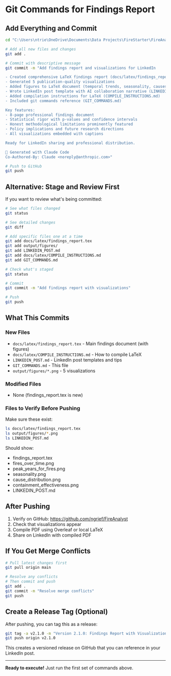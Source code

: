 # Git Commands for Findings Report

## Add Everything and Commit

```bash
cd "C:\Users\ntrie\OneDrive\Documents\Data Projects\FireStarter\FireAnalyst"

# Add all new files and changes
git add .

# Commit with descriptive message
git commit -m "Add findings report and visualizations for LinkedIn

- Created comprehensive LaTeX findings report (docs/latex/findings_report.tex)
- Generated 5 publication-quality visualizations
- Added figures to LaTeX document (temporal trends, seasonality, causes, effectiveness)
- Wrote LinkedIn post template with AI collaboration narrative (LINKEDIN_POST.md)
- Added compilation instructions for LaTeX (COMPILE_INSTRUCTIONS.md)
- Included git commands reference (GIT_COMMANDS.md)

Key features:
- 8-page professional findings document
- Statistical rigor with p-values and confidence intervals
- Honest methodological limitations prominently featured
- Policy implications and future research directions
- All visualizations embedded with captions

Ready for LinkedIn sharing and professional distribution.

🤖 Generated with Claude Code
Co-Authored-By: Claude <noreply@anthropic.com>"

# Push to GitHub
git push
```

## Alternative: Stage and Review First

If you want to review what's being committed:

```bash
# See what files changed
git status

# See detailed changes
git diff

# Add specific files one at a time
git add docs/latex/findings_report.tex
git add output/figures/
git add LINKEDIN_POST.md
git add docs/latex/COMPILE_INSTRUCTIONS.md
git add GIT_COMMANDS.md

# Check what's staged
git status

# Commit
git commit -m "Add findings report with visualizations"

# Push
git push
```

## What This Commits

### New Files
- `docs/latex/findings_report.tex` - Main findings document (with figures)
- `docs/latex/COMPILE_INSTRUCTIONS.md` - How to compile LaTeX
- `LINKEDIN_POST.md` - LinkedIn post templates and tips
- `GIT_COMMANDS.md` - This file
- `output/figures/*.png` - 5 visualizations

### Modified Files
- None (findings_report.tex is new)

### Files to Verify Before Pushing

Make sure these exist:
```bash
ls docs/latex/findings_report.tex
ls output/figures/*.png
ls LINKEDIN_POST.md
```

Should show:
- findings_report.tex
- fires_over_time.png
- peak_years_for_fires.png
- seasonality.png
- cause_distribution.png
- containment_effectiveness.png
- LINKEDIN_POST.md

## After Pushing

1. Verify on GitHub: https://github.com/ngrief/FireAnalyst
2. Check that visualizations appear
3. Compile PDF using Overleaf or local LaTeX
4. Share on LinkedIn with compiled PDF

## If You Get Merge Conflicts

```bash
# Pull latest changes first
git pull origin main

# Resolve any conflicts
# Then commit and push
git add .
git commit -m "Resolve merge conflicts"
git push
```

## Create a Release Tag (Optional)

After pushing, you can tag this as a release:

```bash
git tag -a v2.1.0 -m "Version 2.1.0: Findings Report with Visualizations"
git push origin v2.1.0
```

This creates a versioned release on GitHub that you can reference in your LinkedIn post.

---

**Ready to execute!** Just run the first set of commands above.